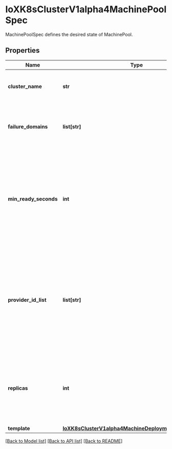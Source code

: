 # IoXK8sClusterV1alpha4MachinePoolSpec

MachinePoolSpec defines the desired state of MachinePool.
## Properties
Name | Type | Description | Notes
------------ | ------------- | ------------- | -------------
**cluster_name** | **str** | ClusterName is the name of the Cluster this object belongs to. | 
**failure_domains** | **list[str]** | FailureDomains is the list of failure domains this MachinePool should be attached to. | [optional] 
**min_ready_seconds** | **int** | Minimum number of seconds for which a newly created machine instances should be ready. Defaults to 0 (machine instance will be considered available as soon as it is ready) | [optional] 
**provider_id_list** | **list[str]** | ProviderIDList are the identification IDs of machine instances provided by the provider. This field must match the provider IDs as seen on the node objects corresponding to a machine pool&#39;s machine instances. | [optional] 
**replicas** | **int** | Number of desired machines. Defaults to 1. This is a pointer to distinguish between explicit zero and not specified. | [optional] 
**template** | [**IoXK8sClusterV1alpha4MachineDeploymentSpecTemplate**](IoXK8sClusterV1alpha4MachineDeploymentSpecTemplate.md) |  | 

[[Back to Model list]](../README.md#documentation-for-models) [[Back to API list]](../README.md#documentation-for-api-endpoints) [[Back to README]](../README.md)


